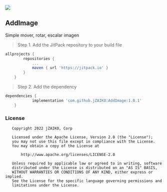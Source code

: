 [![](https://jitpack.io/v/jZAIKO/AddImage.svg)](https://jitpack.io/#jZAIKO/AddImage)

## AddImage
Simple mover, rotar, escalar imagen
> Step 1. Add the JitPack repository to your build file

```gradle
allprojects {
		repositories {
			...
			maven { url 'https://jitpack.io' }
		}
	}
  ```
  
  > Step 2. Add the dependency
```gradle
dependencies {
	        implementation 'com.github.jZAIKO:AddImage:1.0.1'
	}
  ```
  
  
### License

```
   Copyright 2022 jZAIKO, Corp 

   Licensed under the Apache License, Version 2.0 (the "License");
   you may not use this file except in compliance with the License.
   You may obtain a copy of the License at

       http://www.apache.org/licenses/LICENSE-2.0

   Unless required by applicable law or agreed to in writing, software
   distributed under the License is distributed on an "AS IS" BASIS,
   WITHOUT WARRANTIES OR CONDITIONS OF ANY KIND, either express or implied.
   See the License for the specific language governing permissions and
   limitations under the License.
  ```
